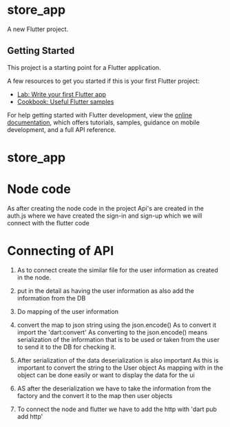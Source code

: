 # store_app

A new Flutter project.

## Getting Started

This project is a starting point for a Flutter application.

A few resources to get you started if this is your first Flutter project:

- [Lab: Write your first Flutter app](https://docs.flutter.dev/get-started/codelab)
- [Cookbook: Useful Flutter samples](https://docs.flutter.dev/cookbook)

For help getting started with Flutter development, view the
[online documentation](https://docs.flutter.dev/), which offers tutorials,
samples, guidance on mobile development, and a full API reference.
# store_app


# Node code
As after creating the node code in the project
Api's are created in the auth.js where we have created the sign-in and sign-up which we will connect with the flutter code

# Connecting of API 

1. As to connect create the similar file for the user information as created in the node.
2. put in the detail as having the user information as also add the information from the DB
3. Do mapping of the user information
4. convert the map to json string using the json.encode()
     As to convert it import the 'dart:convert'
     As converting to the json.encode() means serialization of the information that is to be used or taken from the user to send it to the DB for checking it.

5. After serialization of the data deserialization is also important
     As this is important to convert the string to the User object
     As mapping with in the object can be done easily
     or want to display the data for the ui
6. AS after the deserialization we have to take the information from the factory and the convert it to the map then user objects

7. To connect the node and flutter we have to add the http with 'dart pub add http' 